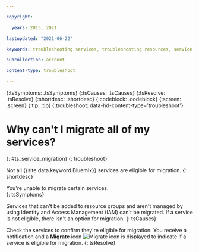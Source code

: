 ```yaml
---

copyright:

  years: 2015, 2021

lastupdated: "2021-06-22"

keywords: troubleshooting services, troubleshooting resources, service problems, resource problems, migrate, migration error, migrate all services

subcollection: account

content-type: troubleshoot

---
```



{:tsSymptoms: .tsSymptoms}
{:tsCauses: .tsCauses}
{:tsResolve: .tsResolve}
{:shortdesc: .shortdesc}
{:codeblock: .codeblock}
{:screen: .screen}
{:tip: .tip}
{:troubleshoot: data-hd-content-type='troubleshoot'}

# Why can't I migrate all of my services?
{: #ts_service_migration}
{: troubleshoot}

Not all {{site.data.keyword.Bluemix}} services are eligible for migration. 
{: shortdesc}

You're unable to migrate certain services.  
{: tsSymptoms}

Services that can't be added to resource groups and aren't managed by using Identity and Access Management (IAM) can't be migrated. If a service is not eligible, there isn't an option for migration. 
{: tsCauses}

Check the services to confirm they're eligible for migration. You receive a notification and a **Migrate** icon ![Migrate icon](../icons/migrate.svg "Migrate this service instance to a resource group") is displayed to indicate if a service is eligible for migration.
{: tsResolve}


